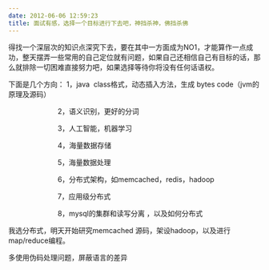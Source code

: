 ```yaml
---
date: 2012-06-06 12:59:23
title: 面试有感，选择一个目标进行下去吧，神挡杀神，佛挡杀佛
---
```



<p>
	得找一个深层次的知识点深究下去，要在其中一方面成为NO1，才能算作一点成功，整天摆弄一些常用的自己定位就有问题，如果自己还相信自己有目标的话，那么就排除一切困难直接努力吧，如果选择等待你将没有任何话语权。
</p>
<p>
	下面是几个方向： 1，java &nbsp;class格式，动态插入方法，生成 bytes code（jvm的原理及源码）
</p>
<p>
	&nbsp; &nbsp; &nbsp; &nbsp; &nbsp; &nbsp; &nbsp; &nbsp; &nbsp; &nbsp; &nbsp; &nbsp; &nbsp;2，语义识别，更好的分词
</p>
<p>
	&nbsp; &nbsp; &nbsp; &nbsp; &nbsp; &nbsp; &nbsp; &nbsp; &nbsp; &nbsp; &nbsp; &nbsp; &nbsp;3，人工智能，机器学习
</p>
<p>
	&nbsp; &nbsp; &nbsp; &nbsp; &nbsp; &nbsp; &nbsp; &nbsp; &nbsp; &nbsp; &nbsp; &nbsp; &nbsp;4，海量数据存储
</p>
<p>
	&nbsp; &nbsp; &nbsp; &nbsp; &nbsp; &nbsp; &nbsp; &nbsp; &nbsp; &nbsp; &nbsp; &nbsp; &nbsp;5，海量数据处理
</p>
<p>
	&nbsp; &nbsp; &nbsp; &nbsp; &nbsp; &nbsp; &nbsp; &nbsp; &nbsp; &nbsp; &nbsp; &nbsp; &nbsp;6，分布式架构，如memcached，redis，hadoop
</p>
<p>
	&nbsp; &nbsp; &nbsp; &nbsp; &nbsp; &nbsp; &nbsp; &nbsp; &nbsp; &nbsp; &nbsp; &nbsp; &nbsp;7，应用级分布式
</p>
<p>
	&nbsp; &nbsp; &nbsp; &nbsp; &nbsp; &nbsp; &nbsp; &nbsp; &nbsp; &nbsp; &nbsp; &nbsp; &nbsp;8，mysql的集群和读写分离&nbsp;，以及如何分布式
</p>
<p>
	我选分布式，明天开始研究memcached 源码，架设hadoop，以及进行map/reduce编程。
</p>
<p>
	多使用伪码处理问题，屏蔽语言的差异
</p>